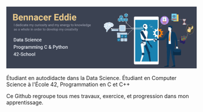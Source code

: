 ![Banner.png](Banner.png)

Étudiant en autodidacte dans la Data Science.
Étudiant en Computer Science à l'École 42, Programmation en C et C++


Ce Github regroupe tous mes travaux, exercice, et progression dans mon apprentissage.
